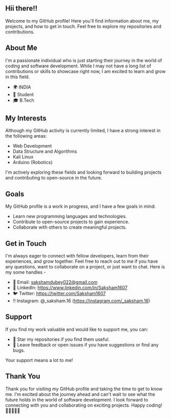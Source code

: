 ## Hii there!!

Welcome to my GitHub profile! Here you'll find information about me, my projects, and how to get in touch. Feel free to explore my repositories and contributions.

## About Me

I'm a passionate individual who is just starting their journey in the world of coding and software development. While I may not have a long list of contributions or skills to showcase right now, I am excited to learn and grow in this field.

- 🌍 INDIA
- 💼 Student
- 🎓 B.Tech

## My Interests

Although my GitHub activity is currently limited, I have a strong interest in the following areas:

- Web Development
- Data Structure and Algorithms
- Kali Linux
- Arduino (Robotics)

I'm actively exploring these fields and looking forward to building projects and contributing to open-source in the future.

## Goals

My GitHub profile is a work in progress, and I have a few goals in mind:
- Learn new programming languages and technologies.
- Contribute to open-source projects to gain experience.
- Collaborate with others to create meaningful projects.

## Get in Touch
I'm always eager to connect with fellow developers, learn from their experiences, and grow together. Feel free to reach out to me if you have any questions, want to collaborate on a project, or just want to chat. Here is my some handles -
- 📧 Email: sakshamdubey022@gmail.com
- 💬 LinkedIn: https://www.linkedin.com/in/Saksham1607
- 🐦 Twitter: https://twitter.com/Saksham1607
- !! Instagram: @_saksham.16 (https://instagram.com/_saksham.16)

## Support

If you find my work valuable and would like to support me, you can:

- 🌟 Star my repositories if you find them useful.
- 💬 Leave feedback or open issues if you have suggestions or find any bugs.

Your support means a lot to me!

## Thank You

Thank you for visiting my GitHub profile and taking the time to get to know me. I'm excited about the journey ahead and can't wait to see what the future holds in the world of software development. I look forward to connecting with you and collaborating on exciting projects. Happy coding! 👩‍💻🚀👨‍💻

